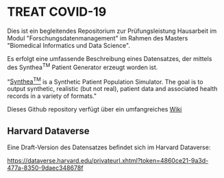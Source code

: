 # TREAT COVID-19

Dies ist ein begleitendes Repositorium zur Prüfungsleistung Hausarbeit im Modul "Forschungsdatenmanagement" im Rahmen des Masters "Biomedical Informatics und Data Science".

Es erfolgt eine umfassende Beschreibung eines Datensatzes, der mittels des Synthea<sup>TM</sup> Patient Generator erzeugt worden ist.

"[Synthea<sup>TM</sup>](https://github.com/synthetichealth/synthea) is a Synthetic Patient Population Simulator. The goal is to output synthetic, realistic (but not real), patient data and associated health records in a variety of formats."

Dieses Github repository verfügt über ein umfangreiches [Wiki](https://github.com/synthetichealth/synthea/wiki)

## Harvard Dataverse
Eine Draft-Version des Datensatzes befindet sich im Harvard Dataverse:

https://dataverse.harvard.edu/privateurl.xhtml?token=4860ce21-9a3d-477a-8350-9daec348678f
